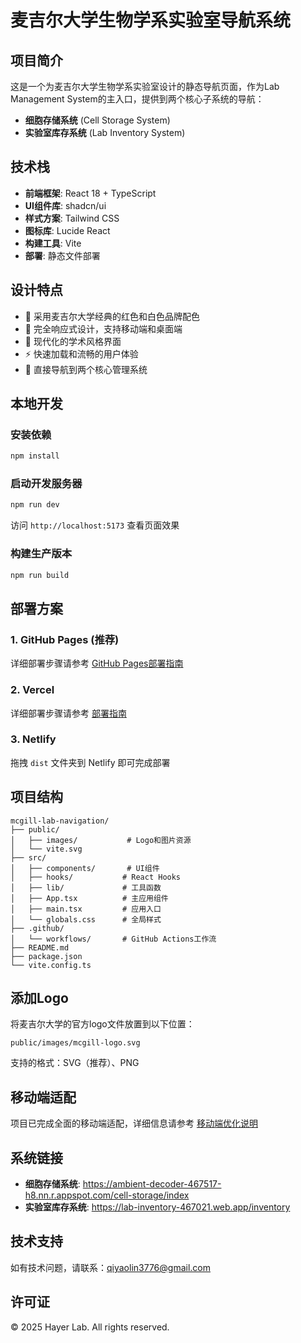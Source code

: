 # 麦吉尔大学生物学系实验室导航系统

## 项目简介

这是一个为麦吉尔大学生物学系实验室设计的静态导航页面，作为Lab Management System的主入口，提供到两个核心子系统的导航：

- **细胞存储系统** (Cell Storage System)
- **实验室库存系统** (Lab Inventory System)

## 技术栈

- **前端框架**: React 18 + TypeScript
- **UI组件库**: shadcn/ui
- **样式方案**: Tailwind CSS
- **图标库**: Lucide React
- **构建工具**: Vite
- **部署**: 静态文件部署

## 设计特点

- 🎨 采用麦吉尔大学经典的红色和白色品牌配色
- 📱 完全响应式设计，支持移动端和桌面端
- 🚀 现代化的学术风格界面
- ⚡ 快速加载和流畅的用户体验
- 🔗 直接导航到两个核心管理系统

## 本地开发

### 安装依赖
```bash
npm install
```

### 启动开发服务器
```bash
npm run dev
```

访问 `http://localhost:5173` 查看页面效果

### 构建生产版本
```bash
npm run build
```

## 部署方案

### 1. GitHub Pages (推荐)
详细部署步骤请参考 [GitHub Pages部署指南](./GITHUB_PAGES_DEPLOYMENT.md)

### 2. Vercel
详细部署步骤请参考 [部署指南](./DEPLOYMENT_GUIDE.md)

### 3. Netlify
拖拽 `dist` 文件夹到 Netlify 即可完成部署

## 项目结构

```
mcgill-lab-navigation/
├── public/
│   ├── images/           # Logo和图片资源
│   └── vite.svg
├── src/
│   ├── components/       # UI组件
│   ├── hooks/           # React Hooks
│   ├── lib/             # 工具函数
│   ├── App.tsx          # 主应用组件
│   ├── main.tsx         # 应用入口
│   └── globals.css      # 全局样式
├── .github/
│   └── workflows/       # GitHub Actions工作流
├── README.md
├── package.json
└── vite.config.ts
```

## 添加Logo

将麦吉尔大学的官方logo文件放置到以下位置：
```
public/images/mcgill-logo.svg
```

支持的格式：SVG（推荐）、PNG

## 移动端适配

项目已完成全面的移动端适配，详细信息请参考 [移动端优化说明](./MOBILE_OPTIMIZATION.md)

## 系统链接

- **细胞存储系统**: https://ambient-decoder-467517-h8.nn.r.appspot.com/cell-storage/index
- **实验室库存系统**: https://lab-inventory-467021.web.app/inventory

## 技术支持

如有技术问题，请联系：qiyaolin3776@gmail.com

## 许可证

© 2025 Hayer Lab. All rights reserved.